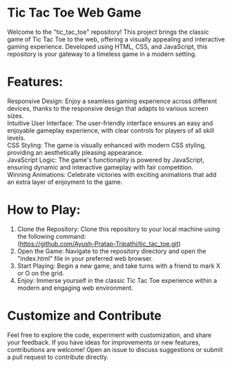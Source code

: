# Tic Tac Toe Web Game
Welcome to the "tic_tac_toe" repository! This project brings the classic game of Tic Tac Toe to the web, offering a visually appealing and interactive gaming experience. Developed using HTML, CSS, and JavaScript, this repository is your gateway to a timeless game in a modern setting.

# Features: 
Responsive Design: Enjoy a seamless gaming experience across different devices, thanks to the responsive design that adapts to various screen sizes.<br>
Intuitive User Interface: The user-friendly interface ensures an easy and enjoyable gameplay experience, with clear controls for players of all skill levels.<br>
CSS Styling: The game is visually enhanced with modern CSS styling, providing an aesthetically pleasing appearance.<br>
JavaScript Logic: The game's functionality is powered by JavaScript, ensuring dynamic and interactive gameplay with fair competition.<br>
Winning Animations: Celebrate victories with exciting animations that add an extra layer of enjoyment to the game.<br>

# How to Play: 
1. Clone the Repository: Clone this repository to your local machine using the following command:<br>
  (https://github.com/Ayush-Pratap-Tripathi/tic_tac_toe.git)<br>
2. Open the Game: Navigate to the repository directory and open the "index.html" file in your preferred web browser.<br>
3. Start Playing: Begin a new game, and take turns with a friend to mark X or O on the grid.<br>
4. Enjoy: Immerse yourself in the classic Tic Tac Toe experience within a modern and engaging web environment.<br>

# Customize and Contribute
Feel free to explore the code, experiment with customization, and share your feedback. If you have ideas for improvements or new features, contributions are welcome! Open an issue to discuss suggestions or submit a pull request to contribute directly.<br>


